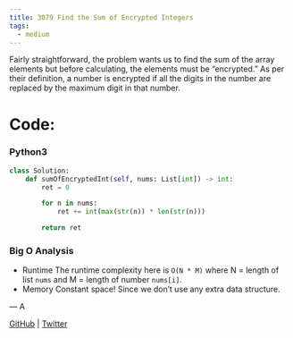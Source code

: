 ```yaml
---
title: 3079 Find the Sum of Encrypted Integers
tags:
  - medium
---
```


Fairly straightforward, the problem wants us to find the sum of the array elements but before calculating, the elements must be “encrypted.” As per their definition, a number is encrypted if all the digits in the number are replaced by the maximum digit in that number.

# Code:

### Python3

```python
class Solution:
    def sumOfEncryptedInt(self, nums: List[int]) -> int:
        ret = 0

        for n in nums:
            ret += int(max(str(n)) * len(str(n)))

        return ret
```

### Big O Analysis

- Runtime
  The runtime complexity here is `O(N * M)` where N = length of list `nums` and M = length of number `nums[i]`.
- Memory
  Constant space! Since we don’t use any extra data structure.

— A

[GitHub](https://github.com/athkdev) | [Twitter](https://twitter.com/athkdev)
